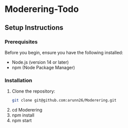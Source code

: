 # Moderering-Todo




## Setup Instructions

### Prerequisites

Before you begin, ensure you have the following installed:

- Node.js (version 14 or later)
- npm (Node Package Manager)

### Installation

1. Clone the repository:
   ```bash
   git clone git@github.com:arunn26/Moderering.git

2. cd Moderering
3. npm install
4. npm start

